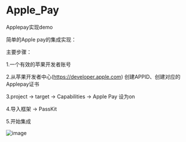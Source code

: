 # Apple_Pay
Applepay实现demo

简单的Apple pay的集成实现：

主要步骤：

1.一个有效的苹果开发者账号

2.从苹果开发者中心(https://developer.apple.com) 创建APPID、创建对应的Applepay证书

3.project -> target -> Capabilities -> Apple Pay 设为on

4.导入框架 ->  PassKit

5.开始集成

![image](https://github.com/MrGTemper/Apple_Pay/blob/master/Simulator%20Screen%20Shot%202016年5月4日%2010.25.02.png)
